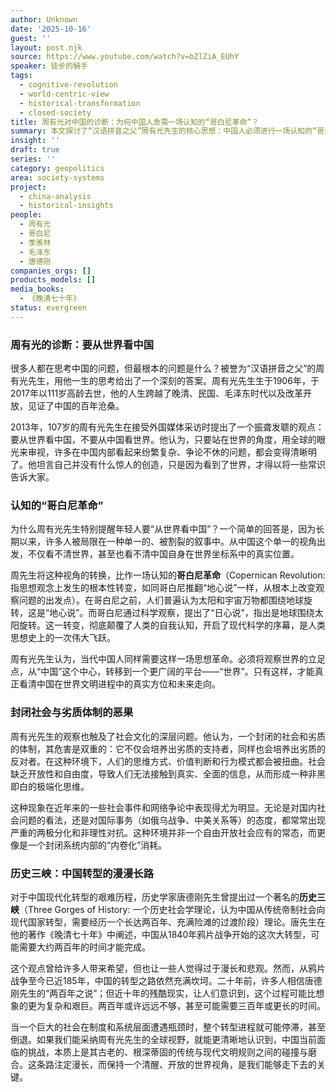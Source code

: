 ```yaml
---
author: Unknown
date: '2025-10-16'
guest: ''
layout: post.njk
source: https://www.youtube.com/watch?v=bZlZiA_EUhY
speaker: 徒步的騎手
tags:
  - cognitive-revolution
  - world-centric-view
  - historical-transformation
  - closed-society
title: 周有光对中国的诊断：为何中国人急需一场认知的“哥白尼革命”？
summary: 本文探讨了“汉语拼音之父”周有光先生的核心思想：中国人必须进行一场认知的“哥白尼革命”，即从世界的角度审视中国，而非固守以中国为中心的视角。文章分析了这种思维转变的必要性，并结合唐德刚的“历史三峡”理论，探讨了劣质制度对社会的影响以及中国现代化转型的长期性和艰巨性。
insight: ''
draft: true
series: ''
category: geopolitics
area: society-systems
project:
  - china-analysis
  - historical-insights
people:
  - 周有光
  - 哥白尼
  - 季羡林
  - 毛泽东
  - 唐德刚
companies_orgs: []
products_models: []
media_books:
  - 《晚清七十年》
status: evergreen
---
```


### 周有光的诊断：要从世界看中国

很多人都在思考中国的问题，但最根本的问题是什么？被誉为“汉语拼音之父”的周有光先生，用他一生的思考给出了一个深刻的答案。周有光先生生于1906年，于2017年以111岁高龄去世，他的人生跨越了晚清、民国、毛泽东时代以及改革开放，见证了中国的百年沧桑。

2013年，107岁的周有光先生在接受外国媒体采访时提出了一个振聋发聩的观点：要从世界看中国，不要从中国看世界。他认为，只要站在世界的角度，用全球的眼光来审视，许多在中国内部看起来纷繁复杂、争论不休的问题，都会变得清晰明了。他坦言自己并没有什么惊人的创造，只是因为看到了世界，才得以将一些常识告诉大家。

### 认知的“哥白尼革命”

为什么周有光先生特别提醒年轻人要“从世界看中国”？一个简单的回答是，因为长期以来，许多人被局限在一种单一的、被割裂的叙事中。从中国这个单一的视角出发，不仅看不清世界，甚至也看不清中国自身在世界坐标系中的真实位置。

周先生将这种视角的转换，比作一场认知的**哥白尼革命**（Copernican Revolution: 指思想观念上发生的根本性转变，如同哥白尼推翻“地心说”一样，从根本上改变观察问题的出发点）。在哥白尼之前，人们普遍认为太阳和宇宙万物都围绕地球旋转，这是“地心说”。而哥白尼通过科学观察，提出了“日心说”，指出是地球围绕太阳旋转。这一转变，彻底颠覆了人类的自我认知，开启了现代科学的序幕，是人类思想史上的一次伟大飞跃。

周有光先生认为，当代中国人同样需要这样一场思想革命。必须将观察世界的立足点，从“中国”这个中心，转移到一个更广阔的平台——“世界”。只有这样，才能真正看清中国在世界文明进程中的真实方位和未来走向。

### 封闭社会与劣质体制的恶果

周有光先生的观察也触及了社会文化的深层问题。他认为，一个封闭的社会和劣质的体制，其危害是双重的：它不仅会培养出劣质的支持者，同样也会培养出劣质的反对者。在这种环境下，人们的思维方式、价值判断和行为模式都会被扭曲。社会缺乏开放性和自由度，导致人们无法接触到真实、全面的信息，从而形成一种非黑即白的极端化思维。

这种现象在近年来的一些社会事件和网络争论中表现得尤为明显。无论是对国内社会问题的看法，还是对国际事务（如俄乌战争、中美关系等）的态度，都常常出现严重的两极分化和非理性对抗。这种环境并非一个自由开放社会应有的常态，而更像是一个封闭系统内部的“内卷化”消耗。

### 历史三峡：中国转型的漫漫长路

对于中国现代化转型的艰难历程，历史学家唐德刚先生曾提出过一个著名的**历史三峡**（Three Gorges of History: 一个历史社会学理论，认为中国从传统帝制社会向现代国家转型，需要经历一个长达两百年、充满险滩的过渡阶段）理论。唐先生在他的著作《晚清七十年》中阐述，中国从1840年鸦片战争开始的这次大转型，可能需要大约两百年的时间才能完成。

这个观点曾给许多人带来希望，但也让一些人觉得过于漫长和悲观。然而，从鸦片战争至今已近185年，中国的转型之路依然充满坎坷。二十年前，许多人相信唐德刚先生的“两百年之说”；但近十年的残酷现实，让人们意识到，这个过程可能比想象的更为复杂和艰巨。两百年或许远远不够，甚至可能需要三百年或更长的时间。

当一个巨大的社会在制度和系统层面遭遇瓶颈时，整个转型进程就可能停滞，甚至倒退。如果我们能采纳周有光先生的全球视野，就能更清晰地认识到，中国当前面临的挑战，本质上是其古老的、根深蒂固的传统与现代文明规则之间的碰撞与磨合。这条路注定漫长，而保持一个清醒、开放的世界视角，是我们能够走下去的关键。
